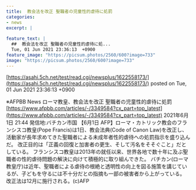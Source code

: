 ```yaml
---
title:  教会法を改正 聖職者の児童性的虐待に処罰  
categories:
- news
excerpt: |
  
feature_text: |
  ##  教会法を改正 聖職者の児童性的虐待に処...
  Tue, 01 Jun 2021 23:36:13  +0900
feature_image: "https://picsum.photos/2560/600?image=733"
image: "https://picsum.photos/2560/600?image=733"
---
```


[https://asahi.5ch.net/test/read.cgi/newsplus/1622558173/](https://asahi.5ch.net/test/read.cgi/newsplus/1622558173/)
posted on Tue, 01 Jun 2021 23:36:13  +0900

<!--more-->

※AFPBB News ローマ教皇、教会法を改正 聖職者の児童性的虐待に処罰 [https://www.afpbb.com/articles/-/3349584?cx_part=top_latest](https://www.afpbb.com/articles/-/3349584?cx_part=top_latest) 2021年6月1日 21:44 発信地:バチカン市国 【6月1日 AFP】ローマ・カトリック教会のフランシスコ教皇(Pope Francis)は1日、教会法典(Code of Canon Law)を改正し、活動家が長年求めてきた聖職者による未成年者性的虐待への処罰指示を盛り込んだ。 改正目的は「正義の回復と加害者の更生、そして汚名をそそぐこと」だとしている。 フランシスコ教皇は2013年の就任以来、世界各地で数十年に及ぶ聖職者の性的虐待問題の解決に向けて積極的に取り組んできた。 バチカン(ローマ教皇庁)は近年、聖職者による虐待の根絶と透明性の向上を図る施策を講じているが、子どもを守るには不十分だとの指摘も一部の被害者から上がっている。 改正法は12月に施行される。(c)AFP
